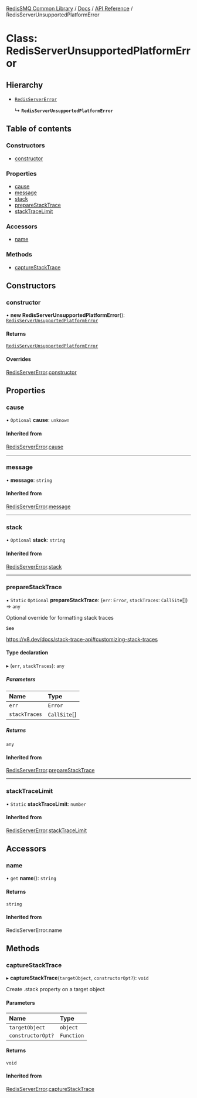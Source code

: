 [RedisSMQ Common Library](../../../README.md) / [Docs](../../README.md) / [API Reference](../README.md) / RedisServerUnsupportedPlatformError

# Class: RedisServerUnsupportedPlatformError

## Hierarchy

- [`RedisServerError`](RedisServerError.md)

  ↳ **`RedisServerUnsupportedPlatformError`**

## Table of contents

### Constructors

- [constructor](RedisServerUnsupportedPlatformError.md#constructor)

### Properties

- [cause](RedisServerUnsupportedPlatformError.md#cause)
- [message](RedisServerUnsupportedPlatformError.md#message)
- [stack](RedisServerUnsupportedPlatformError.md#stack)
- [prepareStackTrace](RedisServerUnsupportedPlatformError.md#preparestacktrace)
- [stackTraceLimit](RedisServerUnsupportedPlatformError.md#stacktracelimit)

### Accessors

- [name](RedisServerUnsupportedPlatformError.md#name)

### Methods

- [captureStackTrace](RedisServerUnsupportedPlatformError.md#capturestacktrace)

## Constructors

### constructor

• **new RedisServerUnsupportedPlatformError**(): [`RedisServerUnsupportedPlatformError`](RedisServerUnsupportedPlatformError.md)

#### Returns

[`RedisServerUnsupportedPlatformError`](RedisServerUnsupportedPlatformError.md)

#### Overrides

[RedisServerError](RedisServerError.md).[constructor](RedisServerError.md#constructor)

## Properties

### cause

• `Optional` **cause**: `unknown`

#### Inherited from

[RedisServerError](RedisServerError.md).[cause](RedisServerError.md#cause)

___

### message

• **message**: `string`

#### Inherited from

[RedisServerError](RedisServerError.md).[message](RedisServerError.md#message)

___

### stack

• `Optional` **stack**: `string`

#### Inherited from

[RedisServerError](RedisServerError.md).[stack](RedisServerError.md#stack)

___

### prepareStackTrace

▪ `Static` `Optional` **prepareStackTrace**: (`err`: `Error`, `stackTraces`: `CallSite`[]) => `any`

Optional override for formatting stack traces

**`See`**

https://v8.dev/docs/stack-trace-api#customizing-stack-traces

#### Type declaration

▸ (`err`, `stackTraces`): `any`

##### Parameters

| Name | Type |
| :------ | :------ |
| `err` | `Error` |
| `stackTraces` | `CallSite`[] |

##### Returns

`any`

#### Inherited from

[RedisServerError](RedisServerError.md).[prepareStackTrace](RedisServerError.md#preparestacktrace)

___

### stackTraceLimit

▪ `Static` **stackTraceLimit**: `number`

#### Inherited from

[RedisServerError](RedisServerError.md).[stackTraceLimit](RedisServerError.md#stacktracelimit)

## Accessors

### name

• `get` **name**(): `string`

#### Returns

`string`

#### Inherited from

RedisServerError.name

## Methods

### captureStackTrace

▸ **captureStackTrace**(`targetObject`, `constructorOpt?`): `void`

Create .stack property on a target object

#### Parameters

| Name | Type |
| :------ | :------ |
| `targetObject` | `object` |
| `constructorOpt?` | `Function` |

#### Returns

`void`

#### Inherited from

[RedisServerError](RedisServerError.md).[captureStackTrace](RedisServerError.md#capturestacktrace)
